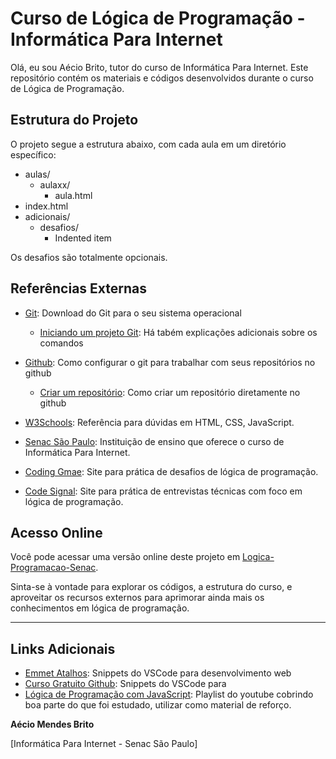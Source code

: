 # Curso de Lógica de Programação - Informática Para Internet

Olá, eu sou Aécio Brito, tutor do curso de Informática Para Internet. Este repositório contém os materiais e códigos desenvolvidos durante o curso de Lógica de Programação.

## Estrutura do Projeto

O projeto segue a estrutura abaixo, com cada aula em um diretório específico:
- aulas/
  - aulaxx/
    - aula.html   
- index.html
- adicionais/
    - desafios/
      - Indented item

Os desafios são totalmente opcionais.

## Referências Externas

- [Git](https://git-scm.com/): Download do Git para o seu sistema operacional
  - [Iniciando um projeto Git](https://www.atlassian.com/git/tutorials/setting-up-a-repository): Há tabém explicações adicionais sobre os comandos
- [Github](https://docs.github.com/pt/get-started/quickstart/set-up-git): Como configurar o git para trabalhar com seus repositórios no github
  - [Criar um repositório](https://docs.github.com/pt/get-started/quickstart/create-a-repo): Como criar um repositório diretamente no github

- [W3Schools](https://www.w3schools.com): Referência para dúvidas em HTML, CSS, JavaScript.

- [Senac São Paulo](https://www.sp.senac.br/): Instituição de ensino que oferece o curso de Informática Para Internet.

- [Coding Gmae](https://www.codingame.com): Site para prática de desafios de lógica de programação.

- [Code Signal](https://app.codesignal.com): Site para prática de entrevistas técnicas com foco em lógica de programação.

## Acesso Online

Você pode acessar uma versão online deste projeto em [Logica-Programacao-Senac](https://aeciobrito.github.io/Logica-Programacao-Senac/).

Sinta-se à vontade para explorar os códigos, a estrutura do curso, e aproveitar os recursos externos para aprimorar ainda mais os conhecimentos em lógica de programação.

---

## Links Adicionais

- [Emmet Atalhos](https://code.visualstudio.com/docs/editor/emmet): Snippets do VSCode para desenvolvimento web
- [Curso Gratuito Github](https://www.udemy.com/course/git-e-github-para-iniciantes): Snippets do VSCode para
- [Lógica de Programação com JavaScript](https://www.youtube.com/watch?v=lxb567HEn8k&list=PL1dUY2RYa2RidB3B134ywckDyf-FOwbv7&index=1): Playlist do youtube cobrindo boa parte do que foi estudado, utilizar como material de reforço.

**Aécio Mendes Brito**

[Informática Para Internet - Senac São Paulo]

